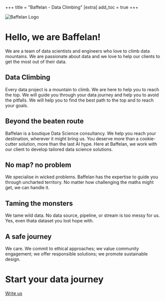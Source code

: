 +++
title = "Baffelan - Data Climbing"
[extra]
add_toc = true
+++

![Baffelan Logo](/images/baffelan.png)

# Hello, we are Baffelan!

We are a team of data scientists and engineers who love to climb data mountains. We are passionate about data and we love to help our clients to get the most out of their data.

## Data Climbing

Every data project is a mountain to climb. We are here to help you to reach the top. We will guide you through your data journey and help you to avoid the pitfalls. We will help you to find the best path to the top and to reach your goals.

## Beyond the beaten route

Baffelan is a boutique Data Science consultancy. We help you reach your destination, wherever it might bring us. You deserve more than a cookie-cutter solution, more than the last AI hype. Here at Baffelan, we work with our client to develop tailored data science solutions.

## No map? no problem

We specialise in wicked problems. Baffelan has the expertise to guide you through uncharted territory. No matter how challenging the maths might get, we can handle it.

## Taming the monsters

We tame wild data. No data source, pipeline, or stream is too messy for us. Yes, even thata dataset you lost hope with.

## A safe journey

We care. We commit to ethical approaches; we value community engagement; we offer responsible solutions; we promote sustainable design.

# Start your data journey
[Write us](mailto:me@gvdallariva.net)